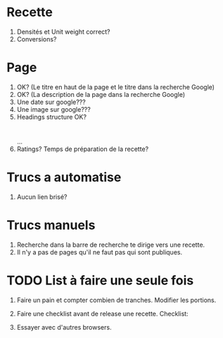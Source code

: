 # Recette
1. Densités et Unit weight correct?
1. Conversions?

# Page
1. <title></title> OK? (Le titre en haut de la page et le titre dans la recherche Google)
1. <meta name="description" content="..."/> OK? (La description de la page dans la recherche Google)
1. Une date sur google???
1. Une image sur google???
1. Headings structure OK? <h1></h1>...
1. Ratings? Temps de préparation de la recette?

# Trucs a automatise

1. Aucun lien brisé?

# Trucs manuels

1. Recherche dans la barre de recherche te dirige vers une recette.
1. Il n'y a pas de pages qu'il ne faut pas qui sont publiques.

# TODO List à faire une seule fois

1. Faire un pain et compter combien de tranches. Modifier les portions.

1. Faire une checklist avant de release une recette.
Checklist:


1. Essayer avec d'autres browsers.

